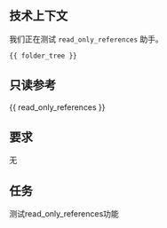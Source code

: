 ## 技术上下文

我们正在测试 `read_only_references` 助手。

```
{{ folder_tree }}
```

## 只读参考

{{ read_only_references }}

## 要求

无

## 任务

测试read_only_references功能